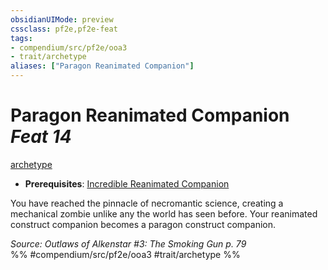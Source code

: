 ```yaml
---
obsidianUIMode: preview
cssclass: pf2e,pf2e-feat
tags:
- compendium/src/pf2e/ooa3
- trait/archetype
aliases: ["Paragon Reanimated Companion"]
---
```

# Paragon Reanimated Companion  *Feat 14*  
[archetype](archetype.md "Archetype Feat Trait")  

- **Prerequisites**: [Incredible Reanimated Companion](incredible-reanimated-companion-ooa3.md)

You have reached the pinnacle of necromantic science, creating a mechanical zombie unlike any the world has seen before. Your reanimated construct companion becomes a paragon construct companion.

*Source: Outlaws of Alkenstar #3: The Smoking Gun p. 79*  
%% #compendium/src/pf2e/ooa3 #trait/archetype %%